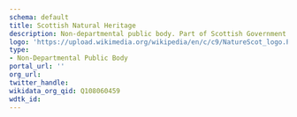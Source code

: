 ```yaml
---
schema: default
title: Scottish Natural Heritage
description: Non-departmental public body. Part of Scottish Government
logo: 'https://upload.wikimedia.org/wikipedia/en/c/c9/NatureScot_logo.PNG'
type:
- Non-Departmental Public Body
portal_url: ''
org_url: 
twitter_handle: 
wikidata_org_qid: Q108060459
wdtk_id: 
---
```

